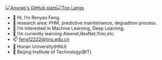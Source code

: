 
[![Anurag's GitHub stats](https://github-readme-stats.vercel.app/api?username=locolocoer)](https://github.com/anuraghazra/github-readme-stats&theme=calm)[![Top Langs](https://github-readme-stats.vercel.app/api/top-langs/?username=locolocoer)](https://github.com/anuraghazra/github-readme-stats)
- 👋 Hi, I’m Renyao Feng.
- 👀 research area: PHM, predictive mainteinance, degradtion process.
- 👀 I’m interested in Machine Learning, Deep Learning.
- 🌱 I’m currently learning Alexnet,ResNet,Yolo,etc.
- 📫 feng12222@hnu.edu.cn
- 🏫 Hunan University(HNU)
- 🏫 Beijing Institute of Technology(BIT)
<!---
locolocoer/locolocoer is a ✨ special ✨ repository because its `README.md` (this file) appears on your GitHub profile.
You can click the Preview link to take a look at your changes.
--->
